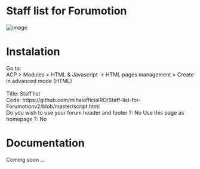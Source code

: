 # Staff list for Forumotion
![image](https://github.com/mihaiofficialRO/title-coming-soon/assets/29628232/2c9bbfdb-f612-41d5-bcbd-1a53d7482b99)

<h1>Instalation</h1>
Go to:<br>
ACP > Modules > HTML & Javascript -> HTML pages management > Create in advanced mode (HTML)<br><br>
Title: Staff list<br>
Code: https://github.com/mihaiofficialRO/Staff-list-for-Forumotionv2/blob/master/script.html<br>
Do you wish to use your forum header and footer ?: No
Use this page as homepage ?: No

<h1>Documentation</h1>
Coming soon ...
